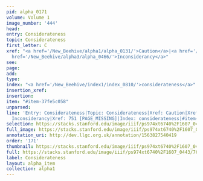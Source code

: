 ```yaml
---
pid: alpha_0171
volume: Volume 1
image_number: '444'
head: 
entry: Considerateness
topic: Considerateness
first_letter: C
xref: "<a href='/New_Beehive/alpha1/alpha_0131/'>Caution</a>|<a href='/New_Beehive/alpha1/alpha_0220/'>deliberation</a>|<a
  href='/New_Beehive/alpha3/alpha_0466/'>Inconsiderancy</a>"
see: 
page: 
add: 
type: 
index: "<a href='/New_Beehive/index1/index_0810/'>considerateness</a>"
insertion_xref: 
insertion: 
item: "#item-37fe5c058"
unparsed: 
line: 'Entry: Considerateness|Topic: Considerateness|Xref: Caution|Xref: deliberation|Xref:
  Inconsiderancy|Xref: 751 [PAGE_MISSING]|Index: considerateness|#item-37fe5c058'
selection: https://stacks.stanford.edu/image/iiif/ps974xt6740%2F1607_0443/765,1761,3094,535/full/0/default.jpg
full_image: https://stacks.stanford.edu/image/iiif/ps974xt6740%2F1607_0443/full/full/0/default.jpg
annotation_uri: http://dev.llgc.org.uk/annotation/1563827540419
order: '171'
thumbnail: https://stacks.stanford.edu/image/iiif/ps974xt6740%2F1607_0443/765,1761,600,180/250,/0/default.jpg
full: https://stacks.stanford.edu/image/iiif/ps974xt6740%2F1607_0443/765,1761,3094,535/full/0/default.jpg
label: Considerateness
layout: alpha_item
collection: alpha1
---
```


